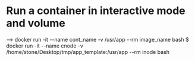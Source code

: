 # Run a container in interactive mode and volume
--> docker run -it --name cont_name -v /usr/app --rm image_name bash
$ docker run -it --name cnode -v /home/stone/Desktop/tmp/app_template:/usr/app --rm inode bash

